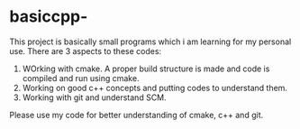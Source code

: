 # basiccpp-

This project is basically small programs which i am learning for my personal use.
There are 3 aspects to these codes:
1. WOrking with cmake. A proper build structure is made and code is compiled and run using cmake.
2. Working on good c++ concepts and putting codes to understand them.
3. Working with git and understand SCM.

Please use my code for better understanding of cmake, c++ and git.

